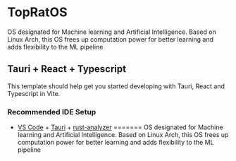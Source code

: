 # TopRatOS

OS designated for Machine learning and Artificial Intelligence. Based on Linux Arch, this OS frees up computation power for better learning and adds flexibility to the ML pipeline

## Tauri + React + Typescript

This template should help get you started developing with Tauri, React and Typescript in Vite.

### Recommended IDE Setup

- [VS Code](https://code.visualstudio.com/) + [Tauri](https://marketplace.visualstudio.com/items?itemName=tauri-apps.tauri-vscode) + [rust-analyzer](https://marketplace.visualstudio.com/items?itemName=rust-lang.rust-analyzer)
=======
OS designated for Machine learning and Artificial Intelligence. Based on Linux Arch, this OS frees up computation power for better learning and adds flexibility to the ML pipeline
